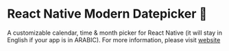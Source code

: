 # React Native Modern Datepicker 📆

A customizable calendar, time & month picker for React Native (it will stay in English if your app is in ARABIC). For more information, please visit [website](https://hosseinshabani.github.io/react-native-modern-datepicker)

